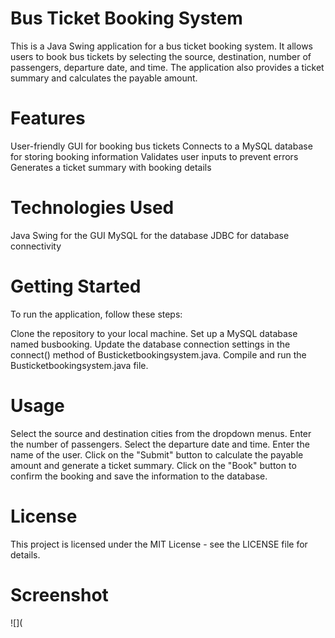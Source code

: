 # Bus Ticket Booking System
This is a Java Swing application for a bus ticket booking system. It allows users to book bus tickets by selecting the source, destination, number of passengers, departure date, and time. The application also provides a ticket summary and calculates the payable amount.

# Features
User-friendly GUI for booking bus tickets
Connects to a MySQL database for storing booking information
Validates user inputs to prevent errors
Generates a ticket summary with booking details

# Technologies Used
Java Swing for the GUI
MySQL for the database
JDBC for database connectivity

# Getting Started
To run the application, follow these steps:

Clone the repository to your local machine.
Set up a MySQL database named busbooking.
Update the database connection settings in the connect() method of Busticketbookingsystem.java.
Compile and run the Busticketbookingsystem.java file.

# Usage
Select the source and destination cities from the dropdown menus.
Enter the number of passengers.
Select the departure date and time.
Enter the name of the user.
Click on the "Submit" button to calculate the payable amount and generate a ticket summary.
Click on the "Book" button to confirm the booking and save the information to the database.

# License
This project is licensed under the MIT License - see the LICENSE file for details.

# Screenshot
![](

